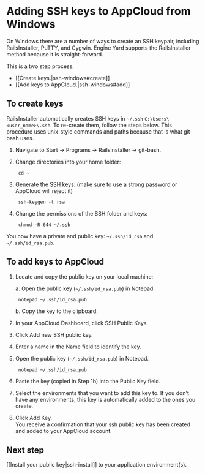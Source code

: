 # Adding SSH keys to AppCloud from Windows

On Windows there are a number of ways to create an SSH keypair, including
RailsInstaller, PuTTY, and Cygwin. Engine Yard supports the RailsInstaller
method because it is straight-forward. 

This is a two step process:

* [[Create keys.|ssh-windows#create]]
* [[Add keys to AppCloud.|ssh-windows#add]]

<h2 id="create"> To create keys</h2>

RailsInstaller automatically creates SSH keys in `~/.ssh`
`C:\Users\<user_name>\.ssh`. To re-create them, follow the steps below. This procedure uses unix-style commands and paths because that is what git-bash uses.

1. Navigate to Start -> Programs -> RailsInstaller -> git-bash.

1. Change directories into your home folder:

        cd ~

2. Generate the SSH keys: (make sure to use a strong password or AppCloud will
reject it)

        ssh-keygen -t rsa

3. Change the permissions of the SSH folder and keys:

        chmod -R 644 ~/.ssh

You now have a private and public key: `~/.ssh/id_rsa` and `~/.ssh/id_rsa.pub`.

<h2 id="add"> To add keys to AppCloud </h2>

1. Locate and copy the public key on your local machine:
  
    a. Open the public key (`~/.ssh/id_rsa.pub`) in Notepad.  

        notepad ~/.ssh/id_rsa.pub 

    b. Copy the key to the clipboard.  

1. In your AppCloud Dashboard, click SSH Public Keys.

2. Click Add new SSH public key.

3. Enter a name in the Name field to identify the key.

4. Open the public key (`~/.ssh/id_rsa.pub`) in Notepad.

        notepad ~/.ssh/id_rsa.pub

6. Paste the key (copied in Step 1b) into the Public Key field.

7. Select the environments that you want to add this key to. If you don't
have any environments, this key is automatically added to the ones you create.

6. Click Add Key.  
  You receive a confirmation that your ssh public key has been created and added to your
AppCloud account.

## Next step

[[Install your public key|ssh-install]] to your application environment(s).